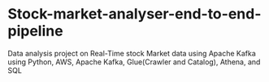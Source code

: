 # Stock-market-analyser-end-to-end-pipeline
Data analysis project on Real-Time stock Market data using Apache Kafka
using Python, AWS, Apache Kafka, Glue(Crawler and Catalog), Athena, and SQL
